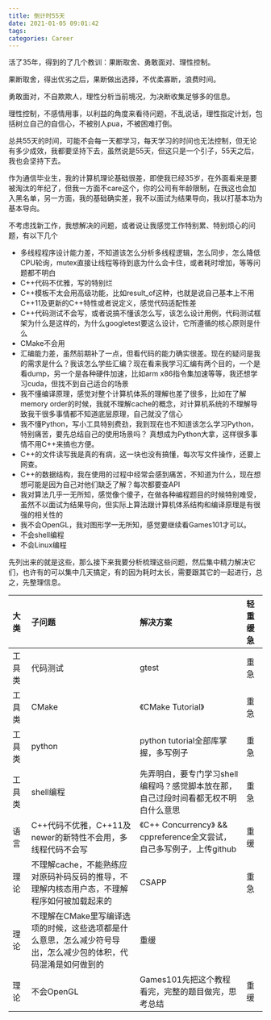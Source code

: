 ```yaml
---
title: 倒计时55天
date: 2021-01-05 09:01:42
tags:
categories: Career
---
```


活了35年，得到的了几个教训：果断取舍、勇敢面对、理性控制。  

果断取舍，得出优劣之后，果断做出选择，不优柔寡断，浪费时间。  

勇敢面对，不自欺欺人，理性分析当前境况，为决断收集足够多的信息。

理性控制，不感情用事，以利益的角度来看待问题，不乱说话，理性指定计划，包括树立自己的自信心，不被别人pua，不被困难打倒。  


总共55天的时间，可能不会每一天都学习，每天学习的时间也无法控制，但无论有多少成效，我都要坚持下去，虽然说是55天，但这只是一个引子，55天之后，我也会坚持下去。  

作为通信毕业生，我的计算机理论基础很差，即使我已经35岁，在外面看来是要被淘汰的年纪了，但我一方面不care这个，你的公司有年龄限制，在我这也会加入黑名单，另一方面，我的基础确实差，我不以面试为结果导向，我以打基本功为基本导向。  

不考虑找新工作，我想解决的问题，或者说让我感觉工作特别累、特别烦心的问题，有以下几个  

* 多线程程序设计能力差，不知道该怎么分析多线程逻辑，怎么同步，怎么降低CPU轮询，mutex直接让线程等待到底为什么会卡住，或者耗时增加，等等问题都不明白
* C++代码不优雅，写的特别烂
* C++模板不太会用高级功能，比如result_of这种，也就是说自己基本上不用C++11及更新的C++特性或者说定义，感觉代码适配性差
* C++代码测试不会写，或者说搞不懂该怎么写，该怎么设计用例，代码测试框架为什么是这样的，为什么googletest要这么设计，它所遵循的核心原则是什么
* CMake不会用
* 汇编能力差，虽然前期补了一点，但看代码的能力确实很差。现在的疑问是我的需求是什么？我该怎么学些汇编？现在看来我学习汇编有两个目的，一个是看dump，另一个是各种硬件加速，比如arm x86指令集加速等等，我还想学习cuda，但找不到自己适合的场景 
* 我不懂编译原理，感觉对整个计算机体系的理解也差了很多，比如在了解memory order的时候，我就不理解cache的概念，对计算机系统的不理解导致我干很多事情都不知道底层原理，自己就没了信心
* 我不懂Python，写小工具特别费劲，我到现在也不知道该怎么学习Python，特别痛苦，要先总结自己的使用场景吗？ 真想成为Python大拿，这样很多事情不用C++来搞也方便。
* C++的文件读写我是真的有病，这一块也没有搞懂，每次写文件操作，还要上网查。
* C++的数据结构，我在使用的过程中经常会感到痛苦，不知道为什么，现在想想可能是因为自己对他们缺乏了解？每次都要查API
* 我对算法几乎一无所知，感觉像个傻子，在做各种编程题目的时候特别难受，虽然不以面试为结果导向，但实际上算法跟计算机体系结构和编译原理是有很强的相关性的
* 我不会OpenGL，我对图形学一无所知，感觉要继续看Games101才可以。
* 不会shell编程
* 不会Linux编程


先列出来的就是这些，那么接下来我要分析梳理这些问题，然后集中精力解决它们，也许有的可以集中几天搞定，有的因为耗时太长，需要跟其它的一起进行，总之，先整理信息。

|大类|子问题|解决方案|轻重缓急|
|:----|:----|:----|:----|
|工具类|代码测试|gtest|重急|
|工具类|CMake|《CMake Tutorial》|重急|
|工具类|python|python tutorial全部库掌握，多写例子|重急|
|工具类|shell编程|先弄明白，要专门学习shell编程吗？感觉脚本放在那，自己过段时间看都无权不明白什么意思|重急|
|语言|C++代码不优雅，C++11及newer的新特性不会用，多线程代码不会写| 《C++ Concurrency》 && cppreference全文尝试，自己多写例子，上传github| 重缓|
|理论|不理解cache，不能熟练应对原码补码反码的推导，不理解内核态用户态，不理解程序如何被加载起来的|CSAPP|重急|
|理论|不理解在CMake里写编译选项的时候，这些选项都是什么意思，怎么减少符号导出，怎么减少包的体积，代码混淆是如何做到的|重缓|
|理论|不会OpenGL|Games101先把这个教程看完，完整的题目做完，思考总结|重缓|



